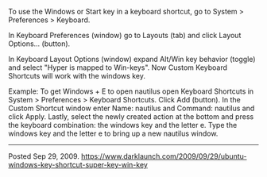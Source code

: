 To use the Windows or Start key in a keyboard shortcut, go to System > Preferences > Keyboard.

In Keyboard Preferences (window) go to Layouts (tab) and click Layout Options... (button).

In Keyboard Layout Options (window) expand Alt/Win key behavior (toggle) and select "Hyper is mapped to Win-keys". Now Custom Keyboard Shortcuts will work with the windows key.

Example:
To get Windows + E to open nautilus open Keyboard Shortcuts in System > Preferences > Keyboard Shortcuts. Click Add (button). In the Custom Shortcut window enter Name: nautilus and Command: nautilus and click Apply. Lastly, select the newly created action at the bottom and press the keyboard combination: the windows key and the letter e. Type the windows key and the letter e to bring up a new nautilus window.

---

Posted Sep 29, 2009.
https://www.darklaunch.com/2009/09/29/ubuntu-windows-key-shortcut-super-key-win-key